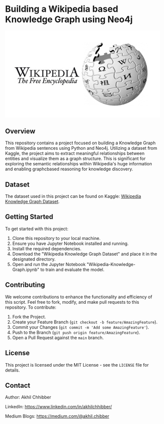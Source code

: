 # Building a Wikipedia based Knowledge Graph using Neo4j
<p align="center">
  <img src="https://github.com/akhilchibber/Wikipedia-Knowledge-Graph/blob/main/Wikipedia.png?raw=true" alt="earthml Logo">
</p>

## Overview
This repository contains a project focused on building a Knowledge Graph from Wikipedia sentences using Python and Neo4j. Utilizing a dataset from Kaggle, the project aims to extract meaningful relationships between entities and visualize them as a graph structure. This is significant for exploring the semantic relationships within Wikipedia's huge information and enabling graphcbased reasoning for knowledge discovery.

## Dataset
The dataset used in this project can be found on Kaggle: [Wikipedia Knowledge Graph Dataset](https://www.kaggle.com/datasets/ved1104/wiki-sentences).

## Getting Started
To get started with this project:

1. Clone this repository to your local machine.
2. Ensure you have Jupyter Notebook installed and running.
3. Install the required dependencies.
4. Download the "Wikipedia Knowledge Graph Dataset" and place it in the designated directory.
5. Open and run the Jupyter Notebook "Wikipedia-Knowledge-Graph.ipynb" to train and evaluate the model.
   
## Contributing
We welcome contributions to enhance the functionality and efficiency of this script. Feel free to fork, modify, and make pull requests to this repository. To contribute:

1. Fork the Project.
2. Create your Feature Branch (`git checkout -b feature/AmazingFeature`).
3. Commit your Changes (`git commit -m 'Add some AmazingFeature'`).
4. Push to the Branch (`git push origin feature/AmazingFeature`).
5. Open a Pull Request against the `main` branch.

## License

This project is licensed under the MIT License - see the `LICENSE` file for details.

## Contact

Author: Akhil Chhibber

LinkedIn: https://www.linkedin.com/in/akhilchhibber/

Medium Blogs: https://medium.com/@akhil.chibber
